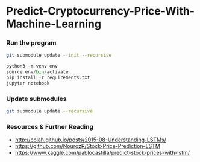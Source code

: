 # Predict-Cryptocurrency-Price-With-Machine-Learning #

### Run the program ###
```sh
git submodule update --init --recursive
```

```python
python3 -m venv env
source env/bin/activate
pip install -r requirements.txt
jupyter notebook
```

### Update submodules ###
```sh
git submodule update --recursive
```

### Resources & Further Reading ###
- http://colah.github.io/posts/2015-08-Understanding-LSTMs/
- https://github.com/NourozR/Stock-Price-Prediction-LSTM
- https://www.kaggle.com/pablocastilla/predict-stock-prices-with-lstm/
